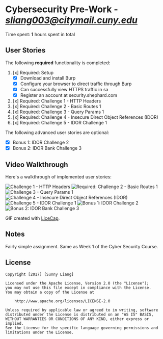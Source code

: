 # Cybersecurity Pre-Work - *sliang003@citymail.cuny.edu* 

Time spent: **1** hours spent in total 

## User Stories

The following **required** functionality is completed:

1. [x]  Required: Setup 
    -  [x]  Download and install Burp
    -  [x]  Configure your browser to direct traffic through Burp
    -  [x]  Can successfully view HTTPS traffic in sa
    -  [x]  Register an account at security.shephard.com
  
2. [x]  Required: Challenge 1 - HTTP Headers
3. [x]  Required: Challenge 2 - Basic Routes 1
4. [x]  Required: Challenge 3 - Query Params 1
5. [x]  Required: Challenge 4 - Insecure Direct Object References (IDOR)
6. [x]  Required: Challenge 5 - IDOR Challenge 1 

The following advanced user stories are optional:

* [x]  Bonus 1: IDOR Challenge 2 
* [x]  Bonus 2: IDOR Bank Challenge 3

## Video Walkthrough

Here's a walkthrough of implemented user stories:

<img src='https://i.imgur.com/Lz4596v.gif' title='Challenge 1 - HTTP Headers' width='' alt='Challenge 1 - HTTP Headers' />
<img src='https://i.imgur.com/56VALCO.gif' title='Required: Challenge 2 - Basic Routes 1' width='' alt='Required: Challenge 2 - Basic Routes 1' />
<img src='https://i.imgur.com/jXCllbe.gif' title='Challenge 3 - Query Params 1' width='' alt='Challenge 3 - Query Params 1' />
<img src='https://i.imgur.com/APMPjjg.gif' title='Challenge 4 - Insecure Direct Object References (IDOR)' width='' alt='Challenge 4 - Insecure Direct Object References (IDOR)' />
<img src='https://i.imgur.com/hkkO4rG.gif' title='Challenge 5 - IDOR Challenge 1 ' width='' alt='Challenge 5 - IDOR Challenge 1 ' />
<img src='https://i.imgur.com/lX8cpHo.gif' title='' width='Bonus 1: IDOR Challenge 2 ' alt='Bonus 1: IDOR Challenge 2 ' />
<img src='https://i.imgur.com/jBy495H.gif' title='Bonus 2: IDOR Bank Challenge 3' width='' alt='Bonus 2: IDOR Bank Challenge 3' />

GIF created with [LiceCap](http://www.cockos.com/licecap/).

## Notes

Fairly simple assignment. Same as Week 1 of the Cyber Security Course.

## License

    Copyright [2017] [Sunny Liang]

    Licensed under the Apache License, Version 2.0 (the "License");
    you may not use this file except in compliance with the License.
    You may obtain a copy of the License at

        http://www.apache.org/licenses/LICENSE-2.0

    Unless required by applicable law or agreed to in writing, software
    distributed under the License is distributed on an "AS IS" BASIS,
    WITHOUT WARRANTIES OR CONDITIONS OF ANY KIND, either express or implied.
    See the License for the specific language governing permissions and
    limitations under the License.
